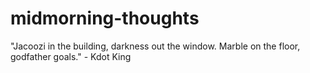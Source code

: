 # midmorning-thoughts
"Jacoozi in the building, darkness out the window. Marble on the floor, godfather goals." - Kdot King

